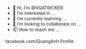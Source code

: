- 👋 Hi, I’m @VQATRICKER
- 👀 I’m interested in ...
- 🌱 I’m currently learning ...
- 💞️ I’m looking to collaborate on ...
- 📫 How to reach me ...

<!---
VQATRICKER/VQATRICKER is a ✨ special ✨ repository because its `README.md` (this file) appears on your GitHub profile.
You can click the Preview link to take a look at your changes.
---> facebook.com/QuangAnh.Profile

